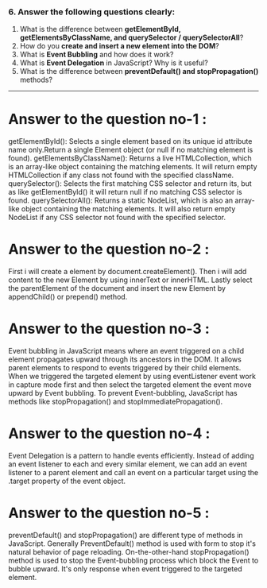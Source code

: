 ### 6. Answer the following questions clearly:

1. What is the difference between **getElementById, getElementsByClassName, and querySelector / querySelectorAll**?
2. How do you **create and insert a new element into the DOM**?
3. What is **Event Bubbling** and how does it work?
4. What is **Event Delegation** in JavaScript? Why is it useful?
5. What is the difference between **preventDefault() and stopPropagation()** methods?

---

# Answer to the question no-1 :
getElementById(): Selects a single element based on its unique id attribute name only.Return a single Element object (or null if no matching element is found). getElementsByClassName(): Returns a live HTMLCollection, which is an array-like object containing the matching elements. It will return empty HTMLCollection if any class not found with the specified className.
querySelector(): Selects the first matching CSS selector and return its, but as like getElementById() it will return null if no matching CSS selector is found.
querySelectorAll(): Returns a static NodeList, which is also an array-like object containing the matching elements. It will also return empty NodeList if any CSS selector not found with the specified selector.

# Answer to the question no-2 :
First i will create a element by document.createElement(). Then i will add content to the new Element by using innerText or innerHTML. Lastly select the parentElement of the document and insert the new Element by appendChild() or prepend() method.

# Answer to the question no-3 :
Event bubbling in JavaScript means where an event triggered on a child element propagates upward through its ancestors in the DOM. It allows parent elements to respond to events triggered by their child elements. When we triggered the targeted element by using eventListener event work in capture mode first and then select the targeted element the event move upward by Event bubbling. To prevent Event-bubbling, JavaScript has methods like stopPropagation() and stopImmediatePropagation().

# Answer to the question no-4 :
Event Delegation is a pattern to handle events efficiently. Instead of adding an event listener to each and every similar element, we can add an event listener to a parent element and call an event on a particular target using the .target property of the event object.

# Answer to the question no-5 :
preventDefault() and stopPropagation() are different type of methods in JavaScript. Generally PreventDefault() method is used with form to stop it's natural behavior of page reloading. On-the-other-hand stopPropagation() method is used to stop the Event-bubbling process which block the Event to bubble upward. It's only response when event triggered to the targeted element.